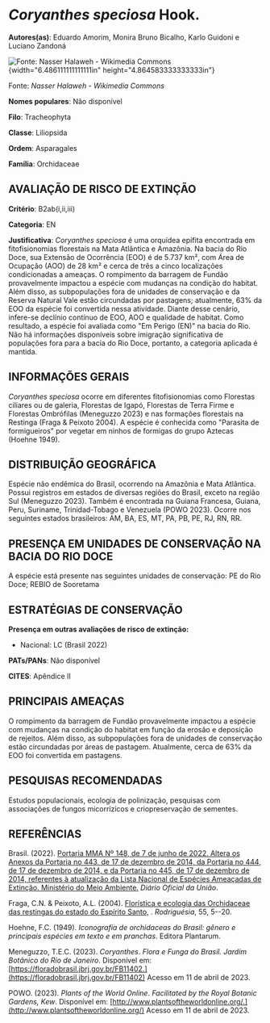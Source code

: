 # *Coryanthes speciosa* Hook.

**Autores(as)**: Eduardo Amorim, Monira Bruno Bicalho, Karlo Guidoni e Luciano Zandoná

![Fonte: Nasser Halaweh - Wikimedia Commons](media/rId20.jpg){width="6.486111111111111in" height="4.864583333333333in"}

Fonte: *Nasser Halaweh - Wikimedia Commons*

**Nomes populares**: Não disponível

**Filo**: Tracheophyta

**Classe**: Liliopsida

**Ordem**: Asparagales

**Família**: Orchidaceae

## AVALIAÇÃO DE RISCO DE EXTINÇÃO

**Critério**: B2ab(i,ii,iii)

**Categoria**: EN

**Justificativa**: *Coryanthes speciosa* é uma orquídea epífita encontrada em fitofisionomias florestais na Mata Atlântica e Amazônia.  Na bacia do Rio Doce, sua Extensão de Ocorrência (EOO) é de 5.737 km², com Área de Ocupação (AOO) de 28 km² e cerca de três a cinco localizações condicionadas a ameaças. O rompimento da barragem de Fundão provavelmente impactou a espécie com mudanças na condição do habitat.  Além disso, as subpopulações fora de unidades de conservação e da Reserva Natural Vale estão circundadas por pastagens; atualmente, 63% da EOO da espécie foi convertida nessa atividade. Diante desse cenário, infere-se declínio contínuo de EOO, AOO e qualidade de habitat. Como resultado, a espécie foi avaliada como "Em Perigo (EN)" na bacia do Rio.  Não há informações disponíveis sobre imigração significativa de populações fora para a bacia do Rio Doce, portanto, a categoria aplicada é mantida.

## INFORMAÇÕES GERAIS

*Coryanthes speciosa* ocorre em diferentes fitofisionomias como Florestas ciliares ou de galeria, Florestas de Igapó, Florestas de Terra Firme e Florestas Ombrófilas (Meneguzzo 2023) e nas formações florestais na Restinga (Fraga & Peixoto 2004). A espécie é conhecida como "Parasita de formigueiros" por vegetar em ninhos de formigas do grupo Aztecas (Hoehne 1949).

## DISTRIBUIÇÃO GEOGRÁFICA

Espécie não endêmica do Brasil, ocorrendo na Amazônia e Mata Atlântica.  Possui registros em estados de diversas regiões do Brasil, exceto na região Sul (Meneguzzo 2023). Também é encontrada na Guiana Francesa, Guiana, Peru, Suriname, Trinidad-Tobago e Venezuela (POWO 2023). Ocorre nos seguintes estados brasileiros: AM, BA, ES, MT, PA, PB, PE, RJ, RN, RR.

## PRESENÇA EM UNIDADES DE CONSERVAÇÃO NA BACIA DO RIO DOCE

A espécie está presente nas seguintes unidades de conservação: PE do Rio Doce; REBIO de Sooretama

## ESTRATÉGIAS DE CONSERVAÇÃO

**Presença em outras avaliações de risco de extinção:**

-   Nacional: LC (Brasil 2022)

**PATs/PANs**: Não disponível

**CITES**: Apêndice II

## PRINCIPAIS AMEAÇAS

O rompimento da barragem de Fundão provavelmente impactou a espécie com mudanças na condição do habitat em função da erosão e deposição de rejeitos. Além disso, as subpopulações fora de unidades de conservação estão circundadas por áreas de pastagem. Atualmente, cerca de 63% da EOO foi convertida em pastagens.

## PESQUISAS RECOMENDADAS

Estudos populacionais, ecologia de polinização, pesquisas com associações de fungos micorrízicos e criopreservação de sementes.

## REFERÊNCIAS

Brasil. (2022). [Portaria MMA Nº 148, de 7 de junho de 2022. Altera os Anexos da Portaria no 443, de 17 de dezembro de 2014, da Portaria no 444, de 17 de dezembro de 2014, e da Portaria no 445, de 17 de dezembro de 2014, referentes à atualização da Lista Nacional de Espécies Ameaçadas de Extinção. Ministério do Meio Ambiente.](https://in.gov.br/en/web/dou/-/portaria-mma-n-148-de-7-de-junho-de-2022-406272733) *Diário Oficial da União*.

Fraga, C.N. & Peixoto, A.L. (2004). [Florística e ecologia das Orchidaceae das restingas do estado do Espírito Santo,](https://doi.org/10.1590/2175-78602004558401) . *Rodriguésia*, 55, 5--20.

Hoehne, F.C. (1949). *Iconografia de orchidaceas do Brasil: gênero e principais espécies em texto e em pranchas*. Editora Plantarum.

Meneguzzo, T.E.C. (2023). *Coryanthes*. *Flora e Funga do Brasil. Jardim Botânico do Rio de Janeiro*. Disponível em: [https://floradobrasil.jbrj.gov.br/FB11402.](https://floradobrasil.jbrj.gov.br/FB11402) Acesso em 11 de abril de 2023.

POWO. (2023). *Plants of the World Online*. *Facilitated by the Royal Botanic Gardens, Kew*. Disponível em: [http://www.plantsoftheworldonline.org/.](http://www.plantsoftheworldonline.org/) Acesso em 11 de abril de 2023.
